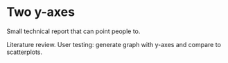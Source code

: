 Two y-axes 
==========

Small technical report that can point people to.

Literature review. User testing: generate graph with y-axes and compare to scatterplots. 

